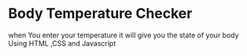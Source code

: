 # Body Temperature Checker
when You enter your temperature it will give you the state of your body 
Using HTML ,CSS and Javascript
